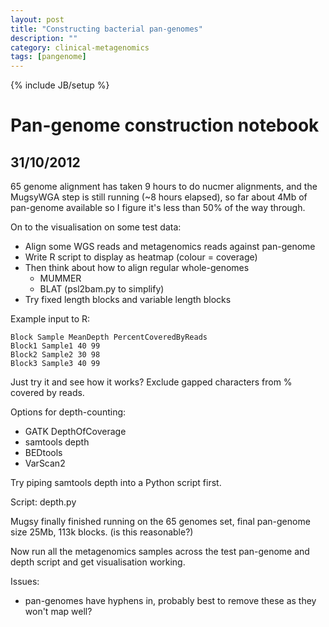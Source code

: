 ```yaml
---
layout: post
title: "Constructing bacterial pan-genomes"
description: ""
category: clinical-metagenomics
tags: [pangenome]
---
```

{% include JB/setup %}

# Pan-genome construction notebook

## 31/10/2012

65 genome alignment has taken 9 hours to do nucmer alignments, and the MugsyWGA step is still running (~8 hours elapsed), so far about 4Mb of pan-genome available so I figure it's less than 50% of the way through.

On to the visualisation on some test data:

* Align some WGS reads and metagenomics reads against pan-genome
* Write R script to display as heatmap (colour = coverage)
* Then think about how to align regular whole-genomes
  * MUMMER
  * BLAT (psl2bam.py to simplify)
* Try fixed length blocks and variable length blocks

Example input to R:

	Block Sample MeanDepth PercentCoveredByReads
	Block1 Sample1 40 99
	Block2 Sample2 30 98
	Block3 Sample3 40 99

Just try it and see how it works? Exclude gapped characters from % covered by reads.

Options for depth-counting:
* GATK  DepthOfCoverage
* samtools depth
* BEDtools
* VarScan2
 
Try piping samtools depth into a Python script first.

Script: depth.py

Mugsy finally finished running on the 65 genomes set, final pan-genome size 25Mb, 113k blocks. (is this reasonable?)

Now run all the metagenomics samples across the test pan-genome and depth script and get visualisation working.

Issues:
* pan-genomes have hyphens in, probably best to remove these as they won't map well?





